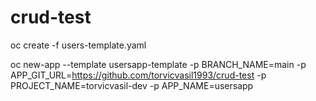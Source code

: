 # crud-test

oc create -f users-template.yaml

oc new-app --template usersapp-template -p BRANCH_NAME=main -p APP_GIT_URL=https://github.com/torvicvasil1993/crud-test -p PROJECT_NAME=torvicvasil-dev -p APP_NAME=usersapp

